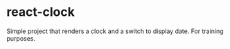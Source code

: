 # react-clock
Simple project that renders a clock and a switch to display date. For training purposes.
